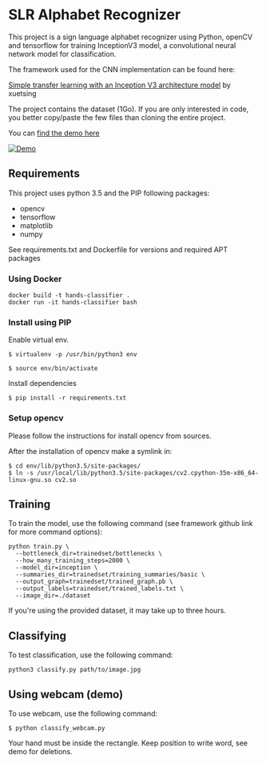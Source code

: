 # SLR Alphabet Recognizer

This project is a sign language alphabet recognizer using Python, openCV and tensorflow for training InceptionV3 model, a convolutional neural network model for classification.

The framework used for the CNN implementation can be found here:

[Simple transfer learning with an Inception V3 architecture model](https://github.com/xuetsing/image-classification-tensorflow) by xuetsing

The project contains the dataset (1Go). If you are only interested in code, you better copy/paste the few files than cloning the entire project.

You can [find the demo here](https://youtu.be/kBw-xGEIYhY)

[![Demo](http://img.youtube.com/vi/kBw-xGEIYhY/0.jpg)](http://www.youtube.com/watch?v=kBw-xGEIYhY)

## Requirements

This project uses python 3.5 and the PIP following packages:
* opencv
* tensorflow
* matplotlib
* numpy

See requirements.txt and Dockerfile for versions and required APT packages

### Using Docker
```
docker build -t hands-classifier .
docker run -it hands-classifier bash
```
### Install using PIP

Enable virtual env.

```
$ virtualenv -p /usr/bin/python3 env

$ source env/bin/activate
```

Install dependencies

```
$ pip install -r requirements.txt
```

### Setup opencv

Please follow the instructions for install opencv from sources. 

After the installation of opencv make a symlink in:

```
$ cd env/lib/python3.5/site-packages/
$ ln -s /usr/local/lib/python3.5/site-packages/cv2.cpython-35m-x86_64-linux-gnu.so cv2.so
```

## Training

To train the model, use the following command (see framework github link for more command options):
```
python train.py \
  --bottleneck_dir=trainedset/bottlenecks \
  --how_many_training_steps=2000 \
  --model_dir=inception \
  --summaries_dir=trainedset/training_summaries/basic \
  --output_graph=trainedset/trained_graph.pb \
  --output_labels=trainedset/trained_labels.txt \
  --image_dir=./dataset
```
If you're using the provided dataset, it may take up to three hours.
  
## Classifying
  
To test classification, use the following command:
```
python3 classify.py path/to/image.jpg
```

## Using webcam (demo)

To use webcam, use the following command:
```
$ python classify_webcam.py
```
Your hand must be inside the rectangle. Keep position to write word, see demo for deletions.
